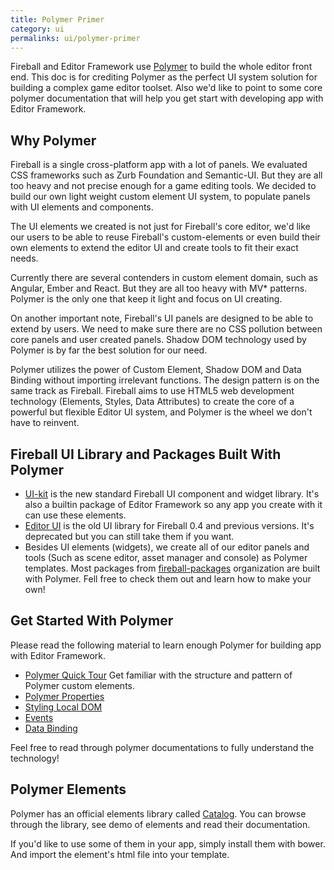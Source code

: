 ```yaml
---
title: Polymer Primer
category: ui
permalinks: ui/polymer-primer
---
```


Fireball and Editor Framework use [Polymer](polymer-project.org) to build the whole editor front end. This doc is for crediting Polymer as the perfect UI system solution for building a complex game editor toolset. Also we'd like to point to some core polymer documentation that will help you get start with developing app with Editor Framework.

## Why Polymer

Fireball is a single cross-platform app with a lot of panels. We evaluated CSS frameworks such as Zurb Foundation and Semantic-UI. But they are all too heavy and not precise enough for a game editing tools. We decided to build our own light weight custom element UI system, to populate panels with UI elements and components.

The UI elements we created is not just for Fireball's core editor, we'd like our users to be able to reuse Fireball's custom-elements or even build their own elements to extend the editor UI and create tools to fit their exact needs.

Currently there are several contenders in custom element domain, such as Angular, Ember and React. But they are all too heavy with MV* patterns. Polymer is the only one that keep it light and focus on UI creating.

On another important note, Fireball's UI panels are designed to be able to extend by users. We need to make sure there are no CSS pollution between core panels and user created panels. Shadow DOM technology used by Polymer is by far the best solution for our need.

Polymer utilizes the power of Custom Element, Shadow DOM and Data Binding without importing irrelevant functions. The design pattern is on the same track as Fireball. Fireball aims to use HTML5 web development technology (Elements, Styles, Data Attributes) to create the core of a powerful but flexible Editor UI system, and Polymer is the wheel we don't have to reinvent.

## Fireball UI Library and Packages Built With Polymer

- [UI-kit](https://github.com/fireball-packages/ui-kit) is the new standard Fireball UI component and widget library. It's also a builtin package of Editor Framework so any app you create with it can use these elements.
- [Editor UI](https://github.com/fireball-x/deprecated-editor-ui) is the old UI library for Fireball 0.4 and previous versions. It's deprecated but you can still take them if you want.
- Besides UI elements (widgets), we create all of our editor panels and tools (Such as scene editor, asset manager and console) as Polymer templates. Most packages from [fireball-packages](https://github.com/fireball-packages) organization are built with Polymer. Fell free to check them out and learn how to make your own!

## Get Started With Polymer

Please read the following material to learn enough Polymer for building app with Editor Framework.

- [Polymer Quick Tour](https://www.polymer-project.org/1.0/docs/start/quick-tour.html) Get familiar with the structure and pattern of Polymer custom elements.
- [Polymer Properties](https://www.polymer-project.org/1.0/docs/devguide/properties.html)
- [Styling Local DOM](https://www.polymer-project.org/1.0/docs/devguide/styling.html)
- [Events](https://www.polymer-project.org/1.0/docs/devguide/events.html)
- [Data Binding](https://www.polymer-project.org/1.0/docs/devguide/data-binding.html)

Feel free to read through polymer documentations to fully understand the technology!

## Polymer Elements

Polymer has an official elements library called [Catalog](https://elements.polymer-project.org/). You can browse through the library, see demo of elements and read their documentation.

If you'd like to use some of them in your app, simply install them with bower. And import the element's html file into your template.
